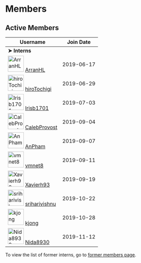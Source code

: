 # Members

## Active Members

|**Username**|**Join Date**|
|------------|-------------|
|**➤ Interns**||
|<img src="http://github.com/ArranHL.png" alt="ArranHL" width="50" height="50"> [ArranHL](profiles/ArranHL.md)|2019-06-17|
|<img src="http://github.com/hiroTochigi.png" alt="hiroTochigi" width="50" height="50"> [hiroTochigi](profiles/hiroTochigi.md)|2019-06-29|
|<img src="http://github.com/Irisb1701.png" alt="Irisb1701" width="50" height="50"> [Irisb1701](profiles/irisb1701.md)|2019-07-03|
|<img src="http://github.com/CalebProvost.png" alt="CalebProvost" width="50" height="50"> [CalebProvost](profiles/CalebProvost.md)|2019-09-04|
|<img src="http://github.com/AnPham.png" alt="AnPham" width="50" height="50"> [AnPham](profiles/phamduchongan93.md)|2019-09-07|
|<img src="http://github.com/vmnet8.png" alt="vmnet8" width="50" height="50"> [vmnet8](profiles/vmnet8.md)|2019-09-11|
|<img src="http://github.com/Xavierh93.png" alt="Xavierh93" width="50" height="50"> [Xavierh93](profiles/Xavierh93.md)|2019-09-19|
|<img src="http://github.com/sriharivishnu.png" alt="sriharivishnu" width="50" height="50"> [sriharivishnu](profiles/sriharivishnu.md)|2019-10-22|
|<img src="http://github.com/kjong.png" alt="kjong" width="50" height="50"> [kjong](profiles/kjong.md)|2019-10-28|
|<img src="http://github.com/Nida8930.png" alt="Nida8930" width="50" height="50"> [Nida8930](profiles/Nida8930.md)|2019-11-12|

To view the list of former interns, go to [former members page](retiredinterns.md).
